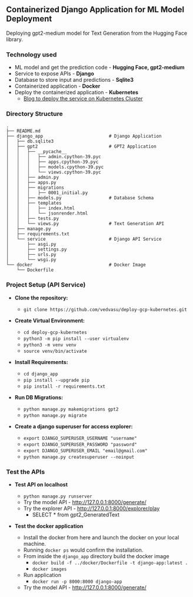 ## Containerized Django Application for ML Model Deployment
Deploying gpt2-medium model for Text Generation from the Hugging Face library.

### Technology used
- ML model and get the prediction code - **Hugging Face, gpt2-medium**
- Service to expose APIs - **Django**
- Database to store input and predictions - **Sqlite3**
- Containerized application - **Docker**
- Deploy the containerized application - **Kubernetes**
  - [Blog to deploy the service on Kubernetes Cluster](https://medium.com/p/26e2b16426cd/edit)

### Directory Structure
```commandline
.
├── README.md
├── django_app                         # Django Application
│   ├── db.sqlite3
│   ├── gpt2                           # GPT2 Application
│   │   ├── __pycache__
│   │   │   ├── admin.cpython-39.pyc
│   │   │   ├── apps.cpython-39.pyc
│   │   │   ├── models.cpython-39.pyc
│   │   │   └── views.cpython-39.pyc
│   │   ├── admin.py
│   │   ├── apps.py
│   │   ├── migrations
│   │   │   ├── 0001_initial.py
│   │   ├── models.py                  # Database Schema
│   │   ├── templates
│   │   │   ├── index.html
│   │   │   └── jsonrender.html
│   │   ├── tests.py
│   │   └── views.py                   # Text Generation API
│   ├── manage.py
│   ├── requirements.txt
│   └── service                        # Django API Service
│       ├── asgi.py
│       ├── settings.py
│       ├── urls.py
│       └── wsgi.py
└── docker                             # Docker Image
    └── Dockerfile
```

### Project Setup (API Service)

- **Clone the repository:**
  - `git clone https://github.com/vedvasu/deploy-gcp-kubernetes.git`
  

- **Create Virtual Environment:**
  - `cd deploy-gcp-kubernetes`
  - `python3 -m pip install --user virtualenv`
  - `python3 -m venv venv`
  - `source venv/bin/activate`


- **Install Requirements:**
  - `cd django_app`
  - `pip install --upgrade pip`
  - `pip install -r requirements.txt`


- **Run DB Migrations:**
  - `python manage.py makemigrations gpt2`
  - `python manage.py migrate`


- **Create a django superuser for access explorer:**
  - `export DJANGO_SUPERUSER_USERNAME "username"`
  - `export DJANGO_SUPERUSER_PASSWORD "password"`
  - `export DJANGO_SUPERUSER_EMAIL "email@gmail.com"`
  - `python manage.py createsuperuser --noinput`
  

### Test the APIs

- **Test API on localhost**
  - `python manage.py runserver` 
  - Try the model API - http://127.0.0.1:8000/generate/
  - Try the explorer API - http://127.0.0.1:8000/explorer/play
    - SELECT * from gpt2_GeneratedText

- **Test the docker application**
  - Install the docker from here and launch the docker on your local machine. 
  - Running `docker ps` would confirm the installation.  
  - From inside the `django_app` directory build the docker image 
    - `docker build -f ../docker/Dockerfile -t django-app:latest .`
    - `docker images`
  - Run application
    - `docker run -p 8000:8000 django-app`
  - Try the model API - http://127.0.0.1:8000/generate/
